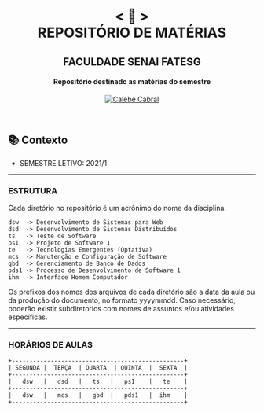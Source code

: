 <h1 align="center">
    < 📜 > <br>
REPOSITÓRIO DE MATÉRIAS
</h1>
    <h2 align="center">
    FACULDADE SENAI FATESG
    </h2>
<h4 align="center">
Repositório destinado as matérias do semestre
</h4>

<p align="center">
  <a href="https://github.com/calebaum">
    <img alt="Calebe Cabral" src="https://img.shields.io/badge/Calebe%20Cabral-4%20FATESG-blue">
  </a>
</p>
<br>

## 📚 Contexto

- SEMESTRE LETIVO: 2021/1

---

### ESTRUTURA

Cada diretório no repositório é um acrônimo do nome da disciplina.

```
dsw  -> Desenvolvimento de Sistemas para Web
dsd  -> Desenvolvimento de Sistemas Distribuídos
ts   -> Teste de Software
ps1  -> Projeto de Software 1
te   -> Tecnologias Emergentes (Optativa)
mcs  -> Manutenção e Configuração de Software
gbd  -> Gerenciamento de Banco de Dados
pds1 -> Processo de Desenvolvimento de Software 1
ihm  -> Interface Homem Computador

```
 Os prefixos dos nomes dos arquivos de cada diretório são a data da aula ou da produção do documento, no formato yyyymmdd. Caso necessário, poderão existir subdiretorios com nomes de assuntos e/ou atividades específicas. 

---
### HORÁRIOS DE AULAS

```
+-------------------------------------------------+
| SEGUNDA |  TERÇA  | QUARTA  | QUINTA  |  SEXTA  |
+-------------------------------------------------+
|   dsw   |   dsd   |   ts   |   ps1    |   te    |
+-------------------------------------------------+
|   dsw   |   mcs   |   gbd  |   pds1   |  ihm    |
+-------------------------------------------------+
```
